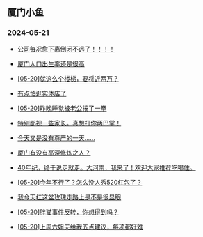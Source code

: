 ## 厦门小鱼 
### 2024-05-21

+ [公司每况愈下离倒闭不远了！！！！](http://bbs.xmfish.com/read-htm-tid-18193087.html)

+ [厦门人口出生率还是很高](http://bbs.xmfish.com/read-htm-tid-18192951.html)

+ [[05-20]就这么个楼梯，要将近两万？](http://bbs.xmfish.com/read-htm-tid-18193069.html)

+ [有点怕逛实体店了](http://bbs.xmfish.com/read-htm-tid-18193008.html)

+ [[05-20]昨晚睡觉被老公揍了一拳](http://bbs.xmfish.com/read-htm-tid-18193080.html)

+ [特别鄙视一些家长。真想打你两巴掌！](http://bbs.xmfish.com/read-htm-tid-18192978.html)

+ [今天又是没有尊严的一天……](http://bbs.xmfish.com/read-htm-tid-18193133.html)

+ [厦门有没有高深修炼之人？](http://bbs.xmfish.com/read-htm-tid-18192942.html)

+ [40年纪，终于说走就走。大河南，我来了！欢迎大家推荐吃喝住。](http://bbs.xmfish.com/read-htm-tid-18192994.html)

+ [[05-20]今年不行了？怎么没人秀520红包了？](http://bbs.xmfish.com/read-htm-tid-18193077.html)

+ [我今天扛这盆玫瑰走路上是不是很显眼](http://bbs.xmfish.com/read-htm-tid-18193164.html)

+ [[05-20]胖猫事件反转，你想得到吗？](http://bbs.xmfish.com/read-htm-tid-18193004.html)

+ [[05-20]上周六姐夫给我五点建议，每项都好难](http://bbs.xmfish.com/read-htm-tid-18193295.html)

